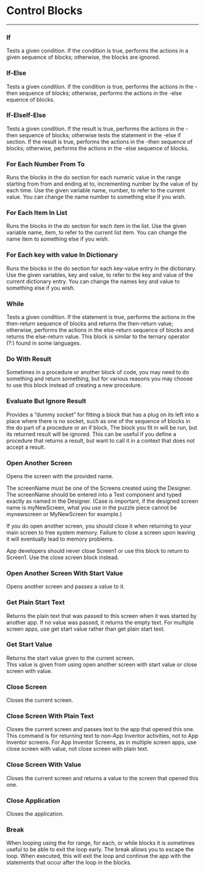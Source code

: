 # Control Blocks

---

### If

<div id = "controls_if" type = "ai-2-block"></div>   

Tests a given condition. If the condition is true, performs the actions in a given sequence of blocks; otherwise, the blocks are ignored.

### If-Else

<div id = "control_if_else" type = "ai-2-block"></div> 

Tests a given condition. If the condition is true, performs the actions in the -then sequence of blocks; otherwise, performs the actions in the -else equence of blocks.

### If-ElseIf-Else

<div id = "control_if_else_if_else" type = "ai-2-block"></div> 

Tests a given condition. If the result is true, performs the actions in the -then sequence of blocks; otherwise tests the statement in the -else if section. If the result is true, performs the actions in the -then sequence of blocks; otherwise, performs the actions in the -else sequence of blocks.

### For Each Number From To

<div id = "controls_forRange" type = "ai-2-block"></div> 

Runs the blocks in the do section for each numeric value in the range starting from from and ending at to, incrementing number by the value of by each time. Use the given variable name, number, to refer to the current value. You can change the name number to something else if you wish.

### For Each Item In List

<div id = "controls_forEach" type = "ai-2-block"></div> 

Runs the blocks in the do section for each item in the list. Use the given variable name, item, to refer to the current list item. You can change the name item to something else if you wish.

### For Each key with value In Dictionary

<div id = "controls_for_each_dict" type = "ai-2-block"></div> 

Runs the blocks in the do section for each key-value entry in the dictionary. Use the given variables, key and value, to refer to the key and value of the current dictionary entry. You can change the names key and value to something else if you wish.

### While

<div id = "controls_while" type = "ai-2-block"></div> 

Tests a given condition. If the statement is true, performs the actions in the then-return sequence of blocks and returns the then-return value; otherwise, performs the actions in the else-return sequence of blocks and returns the else-return value. This block is similar to the ternary operator (?:) found in some languages.

### Do With Result

<div id = "controls_do_then_return" type = "ai-2-block"></div> 

Sometimes in a procedure or another block of code, you may need to do something and return something, but for various reasons you may choose to use this block instead of creating a new procedure.

### Evaluate But Ignore Result

<div id = "controls_eval_but_ignore" type = "ai-2-block"></div> 

Provides a “dummy socket” for fitting a block that has a plug on its left into a place where there is no socket, such as one of the sequence of blocks in the do part of a procedure or an if block. The block you fit in will be run, but its returned result will be ignored. This can be useful if you define a procedure that returns a result, but want to call it in a context that does not accept a result.

### Open Another Screen

<div id = "controls_openAnotherScreen" type = "ai-2-block"></div> 

Opens the screen with the provided name.

The screenName must be one of the Screens created using the Designer. The screenName should be entered into a Text component and typed exactly as named in the Designer. (Case is important, if the designed screen name is myNewScreen, what you use in the puzzle piece cannot be mynewscreen or MyNewScreen for example.)

If you do open another screen, you should close it when returning to your main screen to free system memory. Failure to close a screen upon leaving it will eventually lead to memory problems.

App developers should never close Screen1 or use this block to return to Screen1. Use the close screen block instead.

### Open Another Screen With Start Value

<div id = "controls_openAnotherScreenWithStartValue" type = "ai-2-block"></div> 

Opens another screen and passes a value to it.

### Get Plain Start Text

<div id = "controls_getPlainStartText" type = "ai-2-block"></div> 

Returns the plain text that was passed to this screen when it was started by another app. If no value was passed, it returns the empty text. For multiple screen apps, use get start value rather than get plain start text.

### Get Start Value

<div id = "controls_getStartValue" type = "ai-2-block"></div> 

Returns the start value given to the current screen.   
This value is given from using open another screen with start value or close screen with value.

### Close Screen

<div id = "controls_closeScreen" type = "ai-2-block"></div> 

Closes the current screen.

### Close Screen With Plain Text

<div id = "controls_closeScreenWithPlainText" type = "ai-2-block"></div> 

Closes the current screen and passes text to the app that opened this one. This command is for returning text to non-App Inventor activities, not to App Inventor screens. For App Inventor Screens, as in multiple screen apps, use close screen with value, not close screen with plain text.

### Close Screen With Value

<div id = "controls_closeScreenWithValue" type = "ai-2-block"></div> 

Closes the current screen and returns a value to the screen that opened this one.

### Close Application

<div id = "controls_closeApplication" type = "ai-2-block"></div> 

Closes the application.

### Break

<div id = "controls_break" type = "ai-2-block"></div> 

When looping using the for range, for each, or while blocks it is sometimes useful to be able to exit the loop early. The break allows you to escape the loop. When executed, this will exit the loop and continue the app with the statements that occur after the loop in the blocks.
